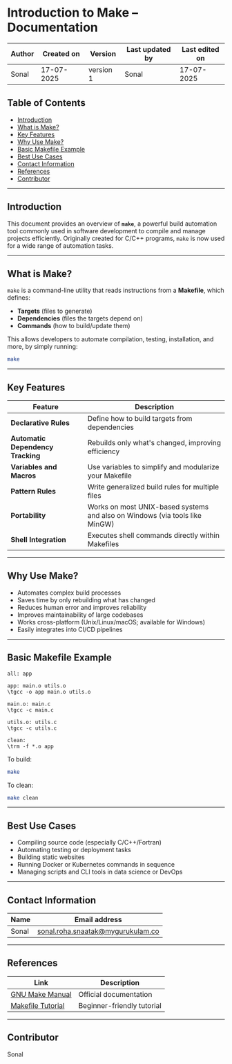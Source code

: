 # Introduction to Make – Documentation

| Author      | Created on  | Version    | Last updated by | Last edited on |
|-------------|-------------|------------|-----------------|----------------|
| Sonal       | 17-07-2025  | version 1  | Sonal           | 17-07-2025     |

## Table of Contents
- [Introduction](#introduction)
- [What is Make?](#what-is-make)
- [Key Features](#key-features)
- [Why Use Make?](#why-use-make)
- [Basic Makefile Example](#basic-makefile-example)
- [Best Use Cases](#best-use-cases)
- [Contact Information](#contact-information)
- [References](#references)
- [Contributor](#contributor)

---

## Introduction

This document provides an overview of **`make`**, a powerful build automation tool commonly used in software development to compile and manage projects efficiently. Originally created for C/C++ programs, `make` is now used for a wide range of automation tasks.

---

## What is Make?

`make` is a command-line utility that reads instructions from a **Makefile**, which defines:
- **Targets** (files to generate)
- **Dependencies** (files the targets depend on)
- **Commands** (how to build/update them)

This allows developers to automate compilation, testing, installation, and more, by simply running:

```bash
make
```

---

## Key Features

| **Feature**              | **Description**                                                                 |
|--------------------------|---------------------------------------------------------------------------------|
| **Declarative Rules**    | Define how to build targets from dependencies                                   |
| **Automatic Dependency Tracking** | Rebuilds only what's changed, improving efficiency                      |
| **Variables and Macros** | Use variables to simplify and modularize your Makefile                         |
| **Pattern Rules**        | Write generalized build rules for multiple files                               |
| **Portability**          | Works on most UNIX-based systems and also on Windows (via tools like MinGW)    |
| **Shell Integration**    | Executes shell commands directly within Makefiles                              |

---
## Why Use Make?

- Automates complex build processes  
- Saves time by only rebuilding what has changed  
- Reduces human error and improves reliability  
- Improves maintainability of large codebases  
- Works cross-platform (Unix/Linux/macOS; available for Windows)  
- Easily integrates into CI/CD pipelines

---
## Basic Makefile Example

```make
all: app

app: main.o utils.o
\tgcc -o app main.o utils.o

main.o: main.c
\tgcc -c main.c

utils.o: utils.c
\tgcc -c utils.c

clean:
\trm -f *.o app
```

To build:
```bash
make
```

To clean:
```bash
make clean
```

---

## Best Use Cases

- Compiling source code (especially C/C++/Fortran)  
- Automating testing or deployment tasks  
- Building static websites  
- Running Docker or Kubernetes commands in sequence  
- Managing scripts and CLI tools in data science or DevOps  

---

## Contact Information

| **Name**     | **Email address**                |
|--------------|----------------------------------|
| Sonal        | [sonal.roha.snaatak@mygurukulam.co](mailto:sonal.roha.snaatak@mygurukulam.co) |

---

## References

| **Link**                                               | **Description**                       |
|--------------------------------------------------------|---------------------------------------|
| [GNU Make Manual](https://www.gnu.org/software/make/manual/make.html) | Official documentation               |
| [Makefile Tutorial](https://makefiletutorial.com/)     | Beginner-friendly tutorial            |

---

## Contributor

 Sonal
